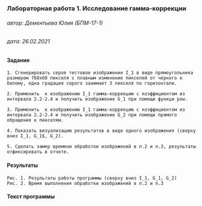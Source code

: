 ### Лабораторная работа 1. Исследование гамма-коррекции

###### автор: Дементьева Юлия (БПМ-17-1)

###### дата: 26.02.2021

###### <!-- url: -->

#### Задание

```
1. Сгенерировать серое тестовое изображение I_1 в виде прямоугольника размером 768х60 пикселя с плавным изменение пикселей от черного к белому, одна градация серого занимает 3 пикселя по горизонтали.

2. Применить  к изображению I_1 гамма-коррекцию с коэффициентом из интервала 2.2-2.4 и получить изображение G_1 при помощи функци pow.

3. Применить  к изображению I_1 гамма-коррекцию с коэффициентом из интервала 2.2-2.4 и получить изображение G_2 при помощи прямого обращения к пикселям.

4. Показать визуализацию результатов в виде одного изображения (сверху вниз I_1, G_1$, G_2).

5. Сделать замер времени обработки изображений в п.2 и п.3, результаты отфиксировать в отчете.
```

#### Результаты

```
Рис. 1. Результаты работы программы (сверху вниз I_1, G_1, G_2)
Рис. 2. Время выполнения обработки изображений в п.2 и п.3
```

#### Текст программы

